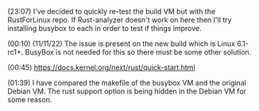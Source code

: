 (23:07)
I've decided to quickly re-test the build VM but with the RustForLinux repo. If Rust-analyzer doesn't work on here then I'll try installing busybox to each in order to test if things improve.

(00:10) (11/11/22)
The issue is present on the new build which is Linux 6.1-rc1+. BusyBox is not needed for this so there must be some other solution. 

(00:45) 
https://docs.kernel.org/next/rust/quick-start.html

(01:39)
I have compared the makefile of the busybox VM and the original Debian VM. The rust support option is being hidden in the Debian VM for some reason.
